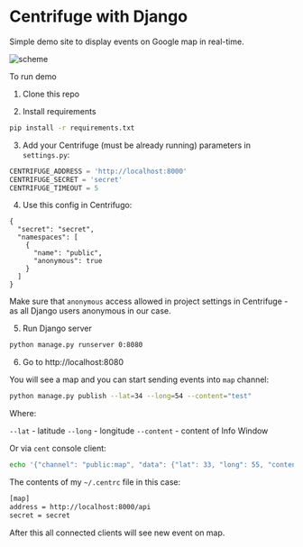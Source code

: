 Centrifuge with Django
======================

Simple demo site to display events on Google map in real-time.

![scheme](https://raw.githubusercontent.com/centrifugal/examples/master/django/demo.gif)

To run demo

1) Clone this repo

2) Install requirements

```bash
pip install -r requirements.txt
```

3) Add your Centrifuge (must be already running) parameters in `settings.py`:

```python
CENTRIFUGE_ADDRESS = 'http://localhost:8000'
CENTRIFUGE_SECRET = 'secret'
CENTRIFUGE_TIMEOUT = 5
```

4) Use this config in Centrifugo:

```
{
  "secret": "secret",
  "namespaces": [
    {
      "name": "public",
      "anonymous": true
    }
  ]
}
```

Make sure that `anonymous` access allowed in project settings in Centrifuge - as all Django users anonymous in our case.

5) Run Django server

```bash
python manage.py runserver 0:8080
```

6) Go to http://localhost:8080


You will see a map and you can start sending events into `map` channel:

```bash
python manage.py publish --lat=34 --long=54 --content="test"
```

Where:

`--lat` - latitude
`--long` - longitude
`--content` - content of Info Window

Or via `cent` console client:

```bash
echo '{"channel": "public:map", "data": {"lat": 33, "long": 55, "content": "I am testing Centrifuge"}}'|cent map publish
```

The contents of my `~/.centrc` file in this case:

```bash
[map]
address = http://localhost:8000/api
secret = secret
```

After this all connected clients will see new event on map.
